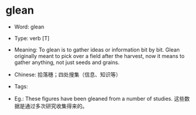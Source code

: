 # glean

- Word: glean

- Type: verb [T]
- Meaning: To glean is to gather ideas or information bit by bit. Glean originally meant to pick over a field after the harvest, now it means to gather anything, not just seeds and grains.
- Chinese: 拾落穗；四处搜集（信息、知识等）
- Tags: 
- Eg.: These figures have been gleaned from a number of studies. 这些数据是通过多次研究收集得来的。


